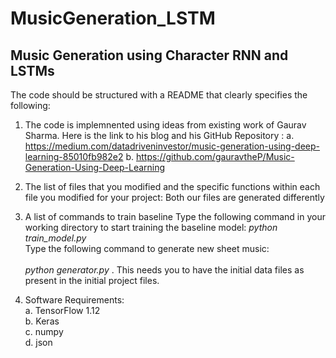 # MusicGeneration_LSTM
## Music Generation using Character RNN and LSTMs
The code should be structured with a README that clearly specifies the following:

1. The code is implemnented using ideas from existing work of Gaurav Sharma. Here is the link to his blog and his GitHub Repository :
a. https://medium.com/datadriveninvestor/music-generation-using-deep-learning-85010fb982e2
b. https://github.com/gauravtheP/Music-Generation-Using-Deep-Learning

2. The list of files that you modified and the specific functions within each file you modified for your project:
    Both our files are generated differently 
3. A list of commands to train baseline 
Type the following command in your working directory to start training the baseline model: 
*python train_model.py* <br>
Type the following command to generate new sheet music: <br>   
*python generator.py* . 
This needs you to have the initial data files as present in the initial project files.    
4. Software Requirements:  
a. TensorFlow 1.12   
b. Keras   
c. numpy  
d. json  
